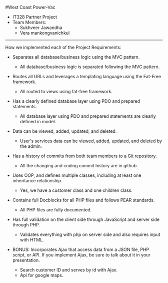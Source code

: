 #West Coast Power-Vac
 * IT328 Partner Project
 *  Team Members:
    - Sukhveer Jawandha 
    - Vera mankongvanichkul
  ________________________
   How we implemented each of the Project Requirements:
* Separates all database/business logic using the MVC pattern.
    - All database/business logic is separated following the MVC pattern.
* Routes all URLs and leverages a templating language using the Fat-Free framework.
    - All routed to views using fat-free framework.
* Has a clearly defined database layer using PDO and prepared statements.
    - All database layer using PDO and prepared statements are clearly defined in model.
    
* Data can be viewed, added, updated, and deleted.
    - User's services data can be viewed, added, updated, and deleted by the admin.
* Has a history of commits from both team members to a Git repository.
    - All the changing and coding commit history are in github
* Uses OOP, and defines multiple classes, including at least one inheritance relationship.
    - Yes, we have a customer class and one children class.
* Contains full Docblocks for all PHP files and follows PEAR standards.
    - All PHP files are fully documented.
* Has full validation on the client side through JavaScript and server side through PHP.
    - Validates everything with php on server side and also requires input with HTML.
* BONUS:  Incorporates Ajax that access data from a JSON file, PHP script, or API. If you implement Ajax, be sure to talk about it in your presentation.
    - Search customer ID and serves by id with Ajax.
    - Api for google maps.
